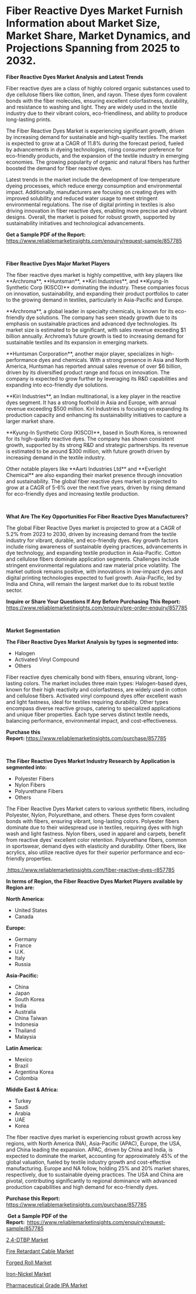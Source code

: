 <p><h1>Fiber Reactive Dyes Market Furnish Information about Market Size, Market Share, Market Dynamics, and Projections Spanning from 2025 to 2032.</h1></p><p><strong>Fiber Reactive Dyes Market Analysis and Latest Trends</strong></p>
<p><p>Fiber reactive dyes are a class of highly colored organic substances used to dye cellulose fibers like cotton, linen, and rayon. These dyes form covalent bonds with the fiber molecules, ensuring excellent colorfastness, durability, and resistance to washing and light. They are widely used in the textile industry due to their vibrant colors, eco-friendliness, and ability to produce long-lasting prints.</p><p>The Fiber Reactive Dyes Market is experiencing significant growth, driven by increasing demand for sustainable and high-quality textiles. The market is expected to grow at a CAGR of 11.8% during the forecast period, fueled by advancements in dyeing technologies, rising consumer preference for eco-friendly products, and the expansion of the textile industry in emerging economies. The growing popularity of organic and natural fibers has further boosted the demand for fiber reactive dyes.</p><p>Latest trends in the market include the development of low-temperature dyeing processes, which reduce energy consumption and environmental impact. Additionally, manufacturers are focusing on creating dyes with improved solubility and reduced water usage to meet stringent environmental regulations. The rise of digital printing in textiles is also driving innovation in fiber reactive dyes, enabling more precise and vibrant designs. Overall, the market is poised for robust growth, supported by sustainability initiatives and technological advancements.</p></p>
<p><strong>Get a Sample PDF of the Report:&nbsp;</strong> <a href="https://www.reliablemarketinsights.com/enquiry/request-sample/857785?utm_campaign=2194&utm_medium=2&utm_source=Github&utm_content=ia&utm_term=26012025&utm_id=fiber-reactive-dyes">https://www.reliablemarketinsights.com/enquiry/request-sample/857785</a></p>
<p>&nbsp;</p>
<p><strong>Fiber Reactive Dyes Major Market Players</strong></p>
<p><p>The fiber reactive dyes market is highly competitive, with key players like **Archroma**, **Huntsman**, **Kiri Industries**, and **Kyung-In Synthetic Corp (KISCO)** dominating the industry. These companies focus on innovation, sustainability, and expanding their product portfolios to cater to the growing demand in textiles, particularly in Asia-Pacific and Europe.</p><p>**Archroma**, a global leader in specialty chemicals, is known for its eco-friendly dye solutions. The company has seen steady growth due to its emphasis on sustainable practices and advanced dye technologies. Its market size is estimated to be significant, with sales revenue exceeding $1 billion annually. Archroma’s future growth is tied to increasing demand for sustainable textiles and its expansion in emerging markets.</p><p>**Huntsman Corporation**, another major player, specializes in high-performance dyes and chemicals. With a strong presence in Asia and North America, Huntsman has reported annual sales revenue of over $6 billion, driven by its diversified product range and focus on innovation. The company is expected to grow further by leveraging its R&D capabilities and expanding into eco-friendly dye solutions.</p><p>**Kiri Industries**, an Indian multinational, is a key player in the reactive dyes segment. It has a strong foothold in Asia and Europe, with annual revenue exceeding $500 million. Kiri Industries is focusing on expanding its production capacity and enhancing its sustainability initiatives to capture a larger market share.</p><p>**Kyung-In Synthetic Corp (KISCO)**, based in South Korea, is renowned for its high-quality reactive dyes. The company has shown consistent growth, supported by its strong R&D and strategic partnerships. Its revenue is estimated to be around $300 million, with future growth driven by increasing demand in the textile industry.</p><p>Other notable players like **Aarti Industries Ltd** and **Everlight Chemical** are also expanding their market presence through innovation and sustainability. The global fiber reactive dyes market is projected to grow at a CAGR of 5-6% over the next five years, driven by rising demand for eco-friendly dyes and increasing textile production.</p></p>
<p>&nbsp;</p>
<p><strong>What Are The Key Opportunities For Fiber Reactive Dyes Manufacturers?</strong></p>
<p><p>The global Fiber Reactive Dyes market is projected to grow at a CAGR of 5.2% from 2023 to 2030, driven by increasing demand from the textile industry for vibrant, durable, and eco-friendly dyes. Key growth factors include rising awareness of sustainable dyeing practices, advancements in dye technology, and expanding textile production in Asia-Pacific. Cotton and cellulose fibers dominate application segments. Challenges include stringent environmental regulations and raw material price volatility. The market outlook remains positive, with innovations in low-impact dyes and digital printing technologies expected to fuel growth. Asia-Pacific, led by India and China, will remain the largest market due to its robust textile sector.</p></p>
<p><strong>Inquire or Share Your Questions If Any Before Purchasing This Report:</strong> <a href="https://www.reliablemarketinsights.com/enquiry/pre-order-enquiry/857785?utm_campaign=2194&utm_medium=2&utm_source=Github&utm_content=ia&utm_term=26012025&utm_id=fiber-reactive-dyes">https://www.reliablemarketinsights.com/enquiry/pre-order-enquiry/857785</a></p>
<p>&nbsp;</p>
<p><strong>Market Segmentation</strong></p>
<p><strong>The Fiber Reactive Dyes Market Analysis by types is segmented into:</strong></p>
<p><ul><li>Halogen</li><li>Activated Vinyl Compound</li><li>Others</li></ul></p>
<p><p>Fiber reactive dyes chemically bond with fibers, ensuring vibrant, long-lasting colors. The market includes three main types: Halogen-based dyes, known for their high reactivity and colorfastness, are widely used in cotton and cellulose fibers. Activated vinyl compound dyes offer excellent wash and light fastness, ideal for textiles requiring durability. Other types encompass diverse reactive groups, catering to specialized applications and unique fiber properties. Each type serves distinct textile needs, balancing performance, environmental impact, and cost-effectiveness.</p></p>
<p><strong>Purchase this Report:&nbsp;</strong><a href="https://www.reliablemarketinsights.com/purchase/857785?utm_campaign=2194&utm_medium=2&utm_source=Github&utm_content=ia&utm_term=26012025&utm_id=fiber-reactive-dyes">https://www.reliablemarketinsights.com/purchase/857785</a></p>
<p>&nbsp;</p>
<p><strong>The Fiber Reactive Dyes Market Industry Research by Application is segmented into:</strong></p>
<p><ul><li>Polyester Fibers</li><li>Nylon Fibers</li><li>Polyurethane Fibers</li><li>Others</li></ul></p>
<p><p>The Fiber Reactive Dyes Market caters to various synthetic fibers, including Polyester, Nylon, Polyurethane, and others. These dyes form covalent bonds with fibers, ensuring vibrant, long-lasting colors. Polyester fibers dominate due to their widespread use in textiles, requiring dyes with high wash and light fastness. Nylon fibers, used in apparel and carpets, benefit from reactive dyes' excellent color retention. Polyurethane fibers, common in sportswear, demand dyes with elasticity and durability. Other fibers, like acrylics, also utilize reactive dyes for their superior performance and eco-friendly properties.</p></p>
<p><a href="https://www.reliablemarketinsights.com/fiber-reactive-dyes-r857785?utm_campaign=2194&utm_medium=2&utm_source=Github&utm_content=ia&utm_term=26012025&utm_id=fiber-reactive-dyes">&nbsp;https://www.reliablemarketinsights.com/fiber-reactive-dyes-r857785</a></p>
<p><strong>In terms of Region, the Fiber Reactive Dyes Market Players available by Region are:</strong></p>
<p>
    <p> <strong> North America: </strong>
        <ul>
            <li>United States</li>
            <li>Canada</li>
        </ul>
        </p> 
    <p> <strong> Europe: </strong>
        <ul>
            <li>Germany</li>
            <li>France</li>
            <li>U.K.</li>
            <li>Italy</li>
            <li>Russia</li>
        </ul>
        </p> 
    <p> <strong> Asia-Pacific: </strong>
        <ul>
            <li>China</li>
            <li>Japan</li>
            <li>South Korea</li>
            <li>India</li>
            <li>Australia</li>
            <li>China Taiwan</li>
            <li>Indonesia</li>
            <li>Thailand</li>
            <li>Malaysia</li>
        </ul>
        </p> 
    <p> <strong> Latin America: </strong>
        <ul>
            <li>Mexico</li>
            <li>Brazil</li>
            <li>Argentina Korea</li>
            <li>Colombia</li>
        </ul>
        </p> 
    <p> <strong> Middle East & Africa: </strong>
        <ul>
            <li>Turkey</li>
            <li>Saudi</li>
            <li>Arabia</li>
            <li>UAE</li>
            <li>Korea</li>
        </ul>
    </p>
    </p>
<p><p>The fiber reactive dyes market is experiencing robust growth across key regions, with North America (NA), Asia-Pacific (APAC), Europe, the USA, and China leading the expansion. APAC, driven by China and India, is expected to dominate the market, accounting for approximately 45% of the global valuation, fueled by textile industry growth and cost-effective manufacturing. Europe and NA follow, holding 25% and 20% market shares, respectively, due to sustainable dyeing practices. The USA and China are pivotal, contributing significantly to regional dominance with advanced production capabilities and high demand for eco-friendly dyes.</p></p>
<p><strong>Purchase this Report: </strong><a href="https://www.reliablemarketinsights.com/purchase/857785?utm_campaign=2194&utm_medium=2&utm_source=Github&utm_content=ia&utm_term=26012025&utm_id=fiber-reactive-dyes">https://www.reliablemarketinsights.com/purchase/857785</a></p>
<p>&nbsp;<strong>Get a Sample PDF of the Report:&nbsp;&nbsp;</strong><a href="https://www.reliablemarketinsights.com/enquiry/request-sample/857785?utm_campaign=2194&utm_medium=2&utm_source=Github&utm_content=ia&utm_term=26012025&utm_id=fiber-reactive-dyes">https://www.reliablemarketinsights.com/enquiry/request-sample/857785</a></p>
<p><strong></strong></p>
<p><p><a href="https://www.linkedin.com/pulse/exploring-24-dtbp-market-industry-revenue-insights-worth-0fnif?utm_campaign=2194&utm_medium=2&utm_source=Github&utm_content=ia&utm_term=26012025&utm_id=fiber-reactive-dyes">2,4-DTBP Market</a></p><p><a href="https://github.com/kuhlpage323/Market-Research-Report-List-1/blob/main/fire-retardant-cable-market.md?utm_campaign=2194&utm_medium=2&utm_source=Github&utm_content=ia&utm_term=26012025&utm_id=fiber-reactive-dyes">Fire Retardant Cable Market</a></p><p><a href="https://github.com/iwciasylvya/Market-Research-Report-List-1/blob/main/forged-roll-market.md?utm_campaign=2194&utm_medium=2&utm_source=Github&utm_content=ia&utm_term=26012025&utm_id=fiber-reactive-dyes">Forged Roll Market</a></p><p><a href="https://www.linkedin.com/pulse/recent-iron-nickel-market-analysis-shows-size-growing-pcehf?utm_campaign=2194&utm_medium=2&utm_source=Github&utm_content=ia&utm_term=26012025&utm_id=fiber-reactive-dyes">Iron-Nickel Market</a></p><p><a href="https://www.linkedin.com/pulse/whats-fueling-83-growth-pharmaceutical-grade-ipa-market-nm2zf?utm_campaign=2194&utm_medium=2&utm_source=Github&utm_content=ia&utm_term=26012025&utm_id=fiber-reactive-dyes">Pharmaceutical Grade IPA Market</a></p></p>